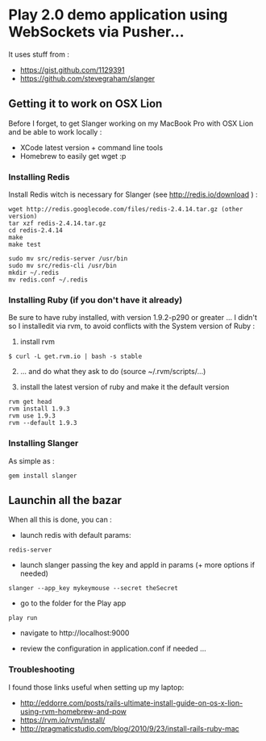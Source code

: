 # Play 2.0 demo application using WebSockets via Pusher...


It uses stuff from :

* https://gist.github.com/1129391
* https://github.com/stevegraham/slanger


## Getting it to work on OSX Lion

Before I forget, to get Slanger working on my MacBook Pro with OSX Lion and be able to work locally :

* XCode latest version + command line tools
* Homebrew to easily get wget :p

### Installing Redis
Install Redis witch is necessary for Slanger (see http://redis.io/download ) :

```
wget http://redis.googlecode.com/files/redis-2.4.14.tar.gz (other version)
tar xzf redis-2.4.14.tar.gz
cd redis-2.4.14
make
make test
    
sudo mv src/redis-server /usr/bin
sudo mv src/redis-cli /usr/bin
mkdir ~/.redis
mv redis.conf ~/.redis
```

### Installing Ruby (if you don't have it already)
Be sure to have ruby installed, with version 1.9.2-p290 or greater ... I didn't so I installedit via rvm, to avoid conflicts with the System version of Ruby :

1. install rvm

```  
$ curl -L get.rvm.io | bash -s stable
```
2. ... and do what they ask to do (source ~/.rvm/scripts/...)

3. install the latest version of ruby and make it the default version 

```
rvm get head
rvm install 1.9.3
rvm use 1.9.3
rvm --default 1.9.3
```

### Installing Slanger
As simple as : 


```
gem install slanger
```

## Launchin all the bazar
When all this is done, you can :
* launch redis with default params:

```
redis-server
```

* launch slanger passing the key and appId in params (+ more options if needed)

```
slanger --app_key mykeymouse --secret theSecret
```
* go to the folder for the Play app

```
play run
```

* navigate to http://localhost:9000

* review the configuration in application.conf if needed ...


### Troubleshooting
I found those links useful when setting up my laptop:

* http://eddorre.com/posts/rails-ultimate-install-guide-on-os-x-lion-using-rvm-homebrew-and-pow
* https://rvm.io/rvm/install/
* http://pragmaticstudio.com/blog/2010/9/23/install-rails-ruby-mac